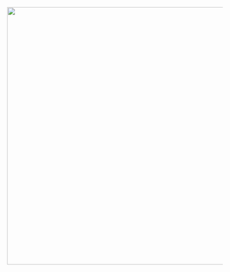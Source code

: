 <img src="https://github.com/CrisLobos/Imagenes/blob/main/_7dbe8588-0f7b-4d90-956d-2e909cc23e1a.jpg?raw=true" width="600px" heigth="100px">

